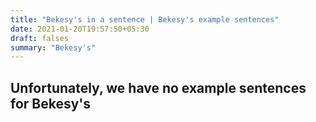 ```yaml
---
title: "Bekesy's in a sentence | Bekesy's example sentences"
date: 2021-01-20T19:57:50+05:30
draft: falses
summary: "Bekesy's"
---
```

## Unfortunately, we have no example sentences for Bekesy's                 
